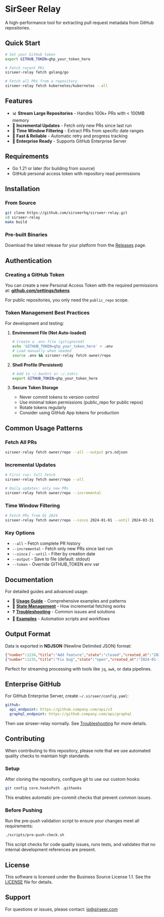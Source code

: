 # SirSeer Relay

A high-performance tool for extracting pull request metadata from GitHub repositories.

## Quick Start

```bash
# Set your GitHub token
export GITHUB_TOKEN=ghp_your_token_here

# Fetch recent PRs
sirseer-relay fetch golang/go

# Fetch all PRs from a repository
sirseer-relay fetch kubernetes/kubernetes --all
```

## Features

- 📊 **Stream Large Repositories** - Handles 100k+ PRs with < 100MB memory
- 🔄 **Incremental Updates** - Fetch only new PRs since last run
- 📅 **Time Window Filtering** - Extract PRs from specific date ranges
- 🚀 **Fast & Reliable** - Automatic retry and progress tracking
- 🏢 **Enterprise Ready** - Supports GitHub Enterprise Server

## Requirements

- Go 1.21 or later (for building from source)
- GitHub personal access token with repository read permissions

## Installation

### From Source

```bash
git clone https://github.com/sirseerhq/sirseer-relay.git
cd sirseer-relay
make build
```

### Pre-built Binaries

Download the latest release for your platform from the [Releases](https://github.com/sirseerhq/sirseer-relay/releases) page.

## Authentication

### Creating a GitHub Token

You can create a new Personal Access Token with the required permissions at:
[**github.com/settings/tokens**](https://github.com/settings/tokens)

For public repositories, you only need the `public_repo` scope.

### Token Management Best Practices

For development and testing:

1. **Environment File (Not Auto-loaded)**
   ```bash
   # Create a .env file (gitignored)
   echo 'GITHUB_TOKEN=ghp_your_token_here' > .env
   # Load manually when needed
   source .env && sirseer-relay fetch owner/repo
   ```

2. **Shell Profile (Persistent)**
   ```bash
   # Add to ~/.bashrc or ~/.zshrc
   export GITHUB_TOKEN=ghp_your_token_here
   ```

3. **Secure Token Storage**
   - Never commit tokens to version control
   - Use minimal token permissions (public_repo for public repos)
   - Rotate tokens regularly
   - Consider using GitHub App tokens for production

## Common Usage Patterns

### Fetch All PRs
```bash
sirseer-relay fetch owner/repo --all --output prs.ndjson
```

### Incremental Updates
```bash
# First run: full fetch
sirseer-relay fetch owner/repo --all

# Daily updates: only new PRs
sirseer-relay fetch owner/repo --incremental
```

### Time Window Filtering
```bash
# Fetch PRs from Q1 2024
sirseer-relay fetch owner/repo --since 2024-01-01 --until 2024-03-31
```

### Key Options

- `--all` - Fetch complete PR history
- `--incremental` - Fetch only new PRs since last run
- `--since` / `--until` - Filter by creation date
- `--output` - Save to file (default: stdout)
- `--token` - Override GITHUB_TOKEN env var

## Documentation

For detailed guides and advanced usage:

- 📖 **[Usage Guide](docs/USAGE.md)** - Comprehensive examples and patterns
- 🔧 **[State Management](docs/STATE_MANAGEMENT.md)** - How incremental fetching works
- ❓ **[Troubleshooting](docs/TROUBLESHOOTING.md)** - Common issues and solutions
- 📝 **[Examples](examples/)** - Automation scripts and workflows

## Output Format

Data is exported in **NDJSON** (Newline Delimited JSON) format:

```json
{"number":1234,"title":"Add feature","state":"closed","created_at":"2024-01-15T10:30:00Z",...}
{"number":1235,"title":"Fix bug","state":"open","created_at":"2024-01-16T14:20:00Z",...}
```

Perfect for streaming processing with tools like `jq`, `awk`, or data pipelines.

## Enterprise GitHub

For GitHub Enterprise Server, create `~/.sirseer/config.yaml`:

```yaml
github:
  api_endpoint: https://github.company.com/api/v3
  graphql_endpoint: https://github.company.com/api/graphql
```

Then use sirseer-relay normally. See [Troubleshooting](docs/TROUBLESHOOTING.md#enterprise-github) for more details.

## Contributing

When contributing to this repository, please note that we use automated quality checks to maintain high standards.

### Setup

After cloning the repository, configure git to use our custom hooks:

```bash
git config core.hooksPath .githooks
```

This enables automatic pre-commit checks that prevent common issues.

### Before Pushing

Run the pre-push validation script to ensure your changes meet all requirements:

```bash
./scripts/pre-push-check.sh
```

This script checks for code quality issues, runs tests, and validates that no internal development references are present.

## License

This software is licensed under the Business Source License 1.1. See the [LICENSE](LICENSE) file for details.

## Support

For questions or issues, please contact: ip@sirseer.com